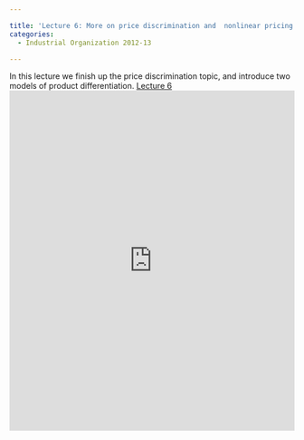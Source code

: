 ```yaml
---

title: 'Lecture 6: More on price discrimination and  nonlinear pricing  + Intro to product differentiation'
categories:
  - Industrial Organization 2012-13

---
```

In this lecture we finish up the price discrimination topic, and introduce two models of product differentiation.  <a title="View Lecture 6 on Scribd" href="https://www.scribd.com/doc/113399962/Lecture-6" >Lecture 6</a><iframe src="https://www.scribd.com/embeds/113399962/content?start_page=1&view_mode=scroll&access_key=key-13cz2lu8pqx117ycmz3j" data-auto-height="true" data-aspect-ratio="1.33333333333333" scrolling="no" width="100%" height="600" frameborder="0"></iframe>